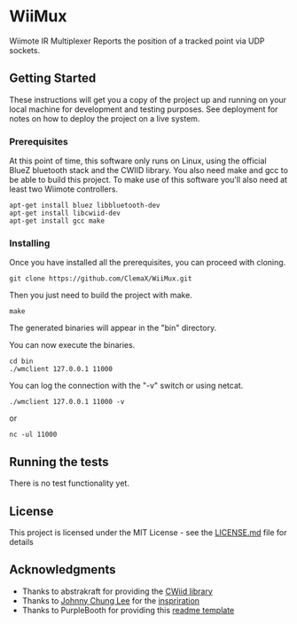 # WiiMux
Wiimote IR Multiplexer
Reports the position of a tracked point via UDP sockets.

## Getting Started

These instructions will get you a copy of the project up and running on your local machine for development and testing purposes. See deployment for notes on how to deploy the project on a live system.

### Prerequisites

At this point of time, this software only runs on Linux, using the official BlueZ bluetooth stack and the CWIID library.
You also need make and gcc to be able to build this project.
To make use of this software you'll also need at least two Wiimote controllers.

```
apt-get install bluez libbluetooth-dev
apt-get install libcwiid-dev
apt-get install gcc make
```

### Installing

Once you have installed all the prerequisites, you can proceed with cloning.

```
git clone https://github.com/ClemaX/WiiMux.git
```

Then you just need to build the project with make.

```
make
```
The generated binaries will appear in the "bin" directory.

You can now execute the binaries.
```
cd bin
./wmclient 127.0.0.1 11000
```

You can log the connection with the "-v" switch or using netcat.
```
./wmclient 127.0.0.1 11000 -v
```
or
```
nc -ul 11000
```

## Running the tests

There is no test functionality yet.

## License

This project is licensed under the MIT License - see the [LICENSE.md](LICENSE.md) file for details

## Acknowledgments

* Thanks to abstrakraft for providing the [CWiid library](https://github.com/abstrakraft/cwiid)
* Thanks to [Johnny Chung Lee](http://www.johnnylee.net/academic/)  for the [inspriration](http://www.johnnylee.net/projects/wii/)
* Thanks to PurpleBooth for providing this [readme template](https://gist.github.com/PurpleBooth/109311bb0361f32d87a2)
